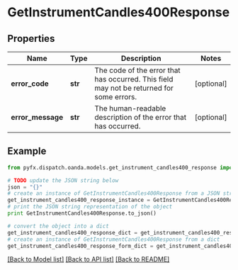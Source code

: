 # GetInstrumentCandles400Response


## Properties
Name | Type | Description | Notes
------------ | ------------- | ------------- | -------------
**error_code** | **str** | The code of the error that has occurred. This field may not be returned for some errors. | [optional] 
**error_message** | **str** | The human-readable description of the error that has occurred. | [optional] 

## Example

```python
from pyfx.dispatch.oanda.models.get_instrument_candles400_response import GetInstrumentCandles400Response

# TODO update the JSON string below
json = "{}"
# create an instance of GetInstrumentCandles400Response from a JSON string
get_instrument_candles400_response_instance = GetInstrumentCandles400Response.from_json(json)
# print the JSON string representation of the object
print GetInstrumentCandles400Response.to_json()

# convert the object into a dict
get_instrument_candles400_response_dict = get_instrument_candles400_response_instance.to_dict()
# create an instance of GetInstrumentCandles400Response from a dict
get_instrument_candles400_response_form_dict = get_instrument_candles400_response.from_dict(get_instrument_candles400_response_dict)
```
[[Back to Model list]](../README.md#documentation-for-models) [[Back to API list]](../README.md#documentation-for-api-endpoints) [[Back to README]](../README.md)


